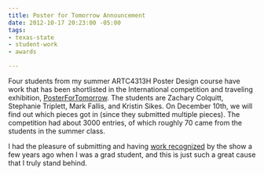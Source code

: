 ```yaml
---
title: Poster for Tomorrow Announcement
date: 2012-10-17 20:23:00 -05:00
tags:
- texas-state
- student-work
- awards

---
```


Four students from my summer ARTC4313H Poster Design course have work that has been shortlisted in the International competition and traveling exhibition, <a href="http://www.posterfortomorrow.org/pages/view/2012_shortlisted_poster_designers">PosterForTomorrow</a>. The students are Zachary Colquitt, Stephanie Triplett, Mark Fallis, and Kristin Sikes. On December 10th, we will find out which pieces got in (since they submitted multiple pieces). The competition had about 3000 entries, of which roughly 70 came from the students in the summer class.

I had the pleasure of submitting and having <a href="http://www.posterfortomorrow.org/en/u/1852">work recognized</a> by the show a few years ago when I was a grad student, and this is just such a great cause that I truly stand behind.
